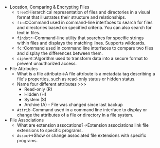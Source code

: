 - Location, Comparing & Encrypting Files
    - `tree`::Hierarchical representation of files and directories in a visual format that illustrates their structure and relationships.
    - `find`::Command used in command-line interfaces to search for files and directories based on specified criteria. You can also search for text in files.
    - `findstr`::Command-line utility that searches for specific strings within files and displays the matching lines. Supports wildcards.
    - `fc`::Command used in command line interfaces to compare two files and display the differences between them.
    - `cipher0`::Algorithm used to transform data into a secure format to prevent unauthorized access.
- File Attributes
    - What is a file attribute→A file attribute is a metadata tag describing a file's properties, such as read-only status or hidden status.
    - Name four different attributes >>>
        - Read-only (R)
        - Hidden (H)
        - System (S)
        - Archive (A) - File was changed since last backup
    - `Attrib`::Command used in a command line interface to display or change the attributes of a file or directory in a file system.
- File Associations
    - What are extension assocations?→Extension associations link file extensions to specific programs.
    - `Assoc`↔Show or change associated file extensions with specific programs.

